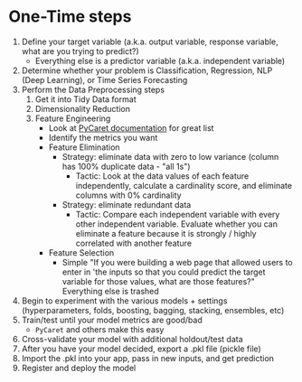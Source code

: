 # One-Time steps
1. Define your target variable (a.k.a. output variable, response variable, what are you trying to predict?)
    - Everything else is a predictor variable (a.k.a. independent variable)
1. Determine whether your problem is Classification, Regression, NLP (Deep Learning), or Time Series Forecasting
1. Perform the Data Preprocessing steps
    1. Get it into Tidy Data format
    1. Dimensionality Reduction
    1. Feature Engineering
        - Look at [PyCaret documentation](https://topepo.github.io/caret/pre-processing.html) for great list
        - Identify the metrics you want
        - Feature Elimination
            - Strategy: eliminate data with zero to low variance (column has 100% duplicate data - "all 1s")
                - Tactic: Look at the data values of each feature independently, calculate a cardinality score, and eliminate columns with 0% cardinality
            - Strategy: eliminate redundant data 
                - Tactic: Compare each independent variable with every other independent variable. Evaluate whether you can eliminate a feature because it is strongly / highly correlated with another feature
        - Feature Selection 
            - Simple "If you were building a web page that allowed users to enter in 'the inputs so that you could predict the target variable for those values, what are those features?" Everything else is trashed
1. Begin to experiment with the various models + settings (hyperparameters, folds, boosting, bagging, stacking, ensembles, etc)
1. Train/test until your model metrics are good/bad
    - `PyCaret` and others make this easy
1. Cross-validate your model with additional holdout/test data    
1. After you have your model decided, export a .pkl file (pickle file)    
1. Import the .pkl into your app, pass in new inputs, and get prediction
1. Register and deploy the model
